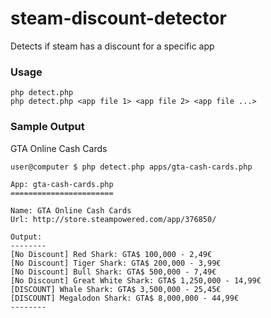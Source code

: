 # steam-discount-detector
Detects if steam has a discount for a specific app

### Usage

```
php detect.php
php detect.php <app file 1> <app file 2> <app file ...>
```


### Sample Output
GTA Online Cash Cards

```
user@computer $ php detect.php apps/gta-cash-cards.php

App: gta-cash-cards.php
=======================

Name: GTA Online Cash Cards
Url: http://store.steampowered.com/app/376850/

Output:
--------
[No Discount] Red Shark: GTA$ 100,000 - 2,49€
[No Discount] Tiger Shark: GTA$ 200,000 - 3,99€
[No Discount] Bull Shark: GTA$ 500,000 - 7,49€
[No Discount] Great White Shark: GTA$ 1,250,000 - 14,99€
[DISCOUNT] Whale Shark: GTA$ 3,500,000 - 25,45€
[DISCOUNT] Megalodon Shark: GTA$ 8,000,000 - 44,99€
--------

```
